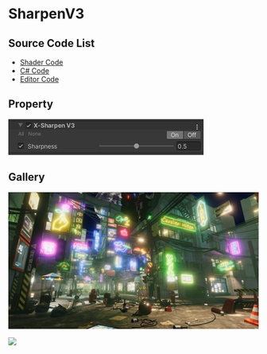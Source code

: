 
# SharpenV3

## Source Code List
- [Shader Code](Shader/SharpenV3.shader)
- [C# Code](SharpenV3.cs)
- [Editor Code](Editor/SharpenV3Editor.cs)


## Property
![](https://raw.githubusercontent.com/QianMo/X-PostProcessing-Gallery/master/Media/ImageProcessing/SharpenV3/SharpenV3Property.png)

## Gallery

![](https://raw.githubusercontent.com/QianMo/X-PostProcessing-Gallery/master/Media/ImageProcessing/SharpenV3/SharpenV3.png)

![](https://raw.githubusercontent.com/QianMo/X-PostProcessing-Gallery/master/Media/ImageProcessing/SharpenV3/SharpenV3.gif)